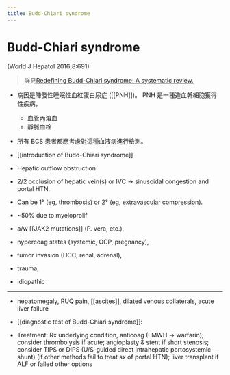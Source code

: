 ```yaml
---
title: Budd-Chiari syndrome
---
```


# Budd-Chiari syndrome

(World J Hepatol 2016;8:691)

> 詳見[Redefining Budd-Chiari syndrome: A systematic review.](https://www.ncbi.nlm.nih.gov/pubmed/27326316)

- 病因是陣發性睡眠性血紅蛋白尿症 ([[PNH]])。 PNH 是一種造血幹細胞獲得性疾病，
  - 血管內溶血
  - 靜脈血栓
- 所有 BCS 患者都應考慮對這種血液病進行檢測。

- [[introduction of Budd-Chiari syndrome]]
- Hepatic outflow obstruction
- 2/2 occlusion of hepatic vein(s) or IVC → sinusoidal congestion and portal HTN.
- Can be 1° (eg, thrombosis) or 2° (eg, extravascular compression).

- ~50% due to myeloprolif
- a/w [[JAK2 mutations]] (P. vera, etc.),
- hypercoag states (systemic, OCP, pregnancy),
- tumor invasion (HCC, renal, adrenal),
- trauma,
- idiopathic

---

- hepatomegaly, RUQ pain, [[ascites]], dilated venous collaterals, acute liver failure
- [[diagnostic test of Budd-Chiari syndrome]]:

- Treatment: Rx underlying condition, anticoag (LMWH → warfarin); consider thrombolysis if acute; angioplasty & stent if short stenosis; consider TIPS or DIPS (U/S-guided direct intrahepatic portosystemic shunt) (if other methods fail to treat sx of portal HTN); liver transplant if ALF or failed other options
